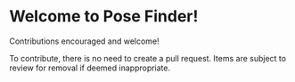 <h1> Welcome to Pose Finder! </h1>
<p>Contributions encouraged and welcome!</p>
To contribute, there is no need to create a pull request.
Items are subject to review for removal if deemed inappropriate.

